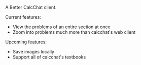 A Better CalcChat client.

Current features:
- View the problems of an entire section at once
- Zoom into problems much more than calcchat's web client

Upcoming features:
- Save images locally
- Support all of calcchat's textbooks
